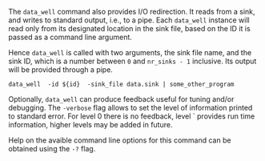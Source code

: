 The `data_well` command also provides I/O redirection.  It reads from a sink, and writes to standard output, i.e., to a pipe.  Each `data_well` instance will read only from its designated location in the sink file, based on the ID it is passed as a command line argument.

Hence `data_well` is called with two arguments, the sink file name, and the sink ID, which is a number between `0` and `nr_sinks - 1` inclusive.  Its output will be provided through a pipe.
```
data_well  -id ${id}  -sink_file data.sink | some_other_program 
```

Optionally, `data_well` can produce feedback useful for tuning and/or debugging.  The `-verbose` flag allows to set the level of information printed to standard error.  For level 0 there is no feedback, level ` provides run time information, higher levels may be added in future.


Help on the avaible command line options for this command can be obtained using the `-?` flag.
